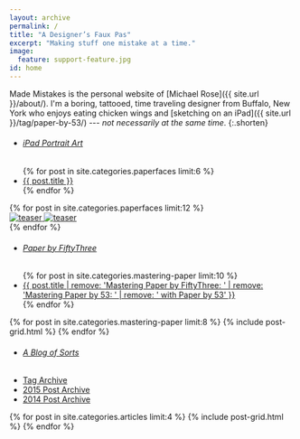 ```yaml
---
layout: archive
permalink: /
title: "A Designer’s Faux Pas"
excerpt: "Making stuff one mistake at a time."
image:
  feature: support-feature.jpg
id: home
---
```


Made Mistakes is the personal website of [Michael Rose]({{ site.url }}/about/). I'm a boring, tattooed, time traveling designer from Buffalo, New York who enjoys eating chicken wings and [sketching on an iPad]({{ site.url }}/tag/paper-by-53/) --- *not necessarily at the same time*.
{:.shorten}

<nav class="toc toc-left">
  <ul>
    <li><h6><a href="{{ site.url }}/paperfaces/">iPad Portrait Art <i class="fa fa-long-arrow-right"></i></a></h6></li>
    {% for post in site.categories.paperfaces limit:6 %}
    <li><a href="{{ site.url }}{{ post.url }}">{{ post.title }}</a></li>
    {% endfor %}
  </ul>
</nav><!-- /.toc-left -->

<div class="tiles tiles-3-4 tile-spacer">
{% for post in site.categories.paperfaces limit:12 %}
  <article class="tile tile-equal" itemscope itemtype="http://schema.org/Article">
    <a href="{{ site.url }}{{ post.url }}" title="{{ post.title }}" class="post-teaser">
      <img src="{{ site.url }}/images/preload-400.png" data-original="{{ site.url }}/images/{% if post.image.teaser %}{{ post.image.teaser }}{% else %}{{ site.teaser }}{% endif %}" class="load" alt="teaser" itemprop="image">
      <noscript><img src="{{ site.url }}/images/{% if post.image.teaser %}{{ post.image.teaser }}{% else %}{{ site.teaser }}{% endif %}" alt="teaser" itemprop="image"></noscript>
    </a>
  </article><!-- /.tile -->
  {% endfor %}
</div><!-- /.tiles-3-4 -->


<nav class="toc toc-left">
  <ul>
    <li><h6><a href="{{ site.url }}/mastering-paper/">Paper by FiftyThree <i class="fa fa-long-arrow-right"></i></a></h6></li>
    {% for post in site.categories.mastering-paper limit:10 %}
    <li><a href="{{ site.url }}{{ post.url }}">{{ post.title | remove: 'Mastering Paper by FiftyThree: ' | remove: 'Mastering Paper by 53: ' | remove: ' with Paper by 53' }}</a></li>
    {% endfor %}
  </ul>
</nav><!-- /.toc-left -->

<div class="tiles tiles-3-4">
{% for post in site.categories.mastering-paper limit:8 %}
  {% include post-grid.html %}
{% endfor %}
</div><!-- /.tiles-3-4 -->


<nav class="toc toc-left">
  <ul>
    <li><h6><a href="{{ site.url }}/articles/">A Blog of Sorts <i class="fa fa-long-arrow-right"></i></a></h6></li>
    <li><a href="{{ site.url }}/tag/">Tag Archive</a></li>
    <li><a href="{{ site.url }}/2015/">2015 Post Archive</a></li>
    <li><a href="{{ site.url }}/2014/">2014 Post Archive</a></li>
  </ul>
</nav><!-- /.toc-left -->

<div class="tiles tiles-3-4">
{% for post in site.categories.articles limit:4 %}
  {% include post-grid.html %}
{% endfor %}
</div><!-- /.tiles-3-4 -->
